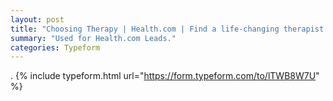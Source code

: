 ```yaml
---
layout: post
title: "Choosing Therapy | Health.com | Find a life-changing therapist."
summary: "Used for Health.com Leads."
categories: Typeform
---
```

.
{% include typeform.html url="https://form.typeform.com/to/lTWB8W7U" %}

